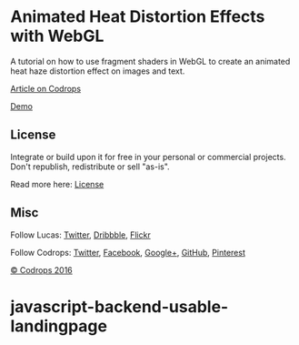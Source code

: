 # Animated Heat Distortion Effects with WebGL

A tutorial on how to use fragment shaders in WebGL to create an animated heat haze distortion effect on images and text.

[Article on Codrops](http://tympanus.net/codrops/?p=26950)

[Demo](http://tympanus.net/Tutorials/HeatDistortionEffect/)

## License

Integrate or build upon it for free in your personal or commercial projects. Don't republish, redistribute or sell "as-is". 

Read more here: [License](http://tympanus.net/codrops/licensing/)

## Misc

Follow Lucas: [Twitter](http://twitter.com/lucasbebber), [Dribbble](https://dribbble.com/lbebber), [Flickr](https://www.flickr.com/lbebber)

Follow Codrops: [Twitter](http://www.twitter.com/codrops), [Facebook](http://www.facebook.com/pages/Codrops/159107397912), [Google+](https://plus.google.com/101095823814290637419), [GitHub](https://github.com/codrops), [Pinterest](http://www.pinterest.com/codrops/)

[© Codrops 2016](http://www.codrops.com)





# javascript-backend-usable-landingpage
